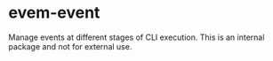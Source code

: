 # evem-event
Manage events at different stages of CLI execution.
This is an internal package and not for external use.


